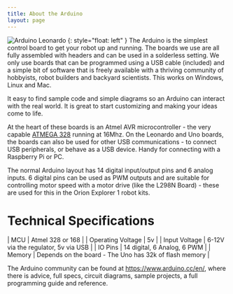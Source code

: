 ```yaml
---
title: About the Arduino
layout: page
---
```

![Arduino Leonardo](/galleries/orion-explorer1-robot/ArduinoLeonardoFront_2_200px.jpg)
{: style="float: left" }
The Arduino is the simplest control board to get your robot up and running. The boards we use are all fully assembled with headers and can be used in a solderless setting. We only use boards that can be programmed using a USB cable (included) and a simple bit of software that is freely available with a thriving community of hobbyists, robot builders and backyard scientists. This works on Windows, Linux and Mac.

It easy to find sample code and simple diagrams so an Arduino can interact with the real world. It is great to start customizing and making your ideas come to life.

At the heart of these boards is an Atmel AVR microcontroller - the very capable [ATMEGA 328](http://www.atmel.com/dyn/resources/prod_documents/doc8161.pdf) running at 16Mhz. On the Leonardo and Uno boards, the boards can also be used for other USB communications - to connect USB peripherals, or behave as a USB device. Handy for connecting with a Raspberry Pi or PC.

The normal Arduino layout has 14 digital input/output pins and 6 analog inputs. 6 digital pins can be used as PWM outputs and are suitable for controlling motor speed with a motor drive (like the L298N Board) - these are used for this in the Orion Explorer 1 robot kits.

# Technical Specifications

| MCU | Atmel 328 or 168 |
| Operating Voltage | 5v |
| Input Voltage | 6-12V via the regulator, 5v via USB |
| IO Pins | 14 digital, 6 Analog, 6 PWM |
| Memory | Depends on the board - The Uno has 32k of flash memory |

The Arduino community can be found at <https://www.arduino.cc/en/>, where there is advice, full specs, circuit diagrams, sample projects, a full programming guide and reference.

